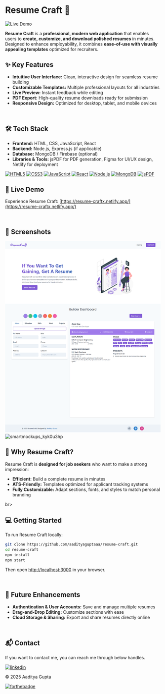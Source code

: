 # Resume Craft 📝

[![Live Demo](https://img.shields.io/badge/Live-Demo-blue?style=for-the-badge&logo=netlify)](https://resume-craftx.netlify.app/) 

**Resume Craft** is a **professional, modern web application** that enables users to **create, customize, and download polished resumes** in minutes. Designed to enhance employability, it combines **ease-of-use with visually appealing templates** optimized for recruiters.



## ✨ Key Features
- **Intuitive User Interface:** Clean, interactive design for seamless resume building
- **Customizable Templates:** Multiple professional layouts for all industries
- **Live Preview:** Instant feedback while editing
- **PDF Export:** High-quality resume downloads ready for submission
- **Responsive Design:** Optimized for desktop, tablet, and mobile devices

<br>

## 🛠️ Tech Stack
- **Frontend:** HTML, CSS, JavaScript, React
- **Backend:** Node.js, Express.js (if applicable)
- **Database:** MongoDB / Firebase (optional)
- **Libraries & Tools:** jsPDF for PDF generation, Figma for UI/UX design, Netlify for deployment

[![HTML5](https://img.shields.io/badge/HTML5-E34F26?style=for-the-badge&logo=html5)]() [![CSS3](https://img.shields.io/badge/CSS3-1572B6?style=for-the-badge&logo=css3)]() [![JavaScript](https://img.shields.io/badge/JavaScript-F7DF1E?style=for-the-badge&logo=javascript&logoColor=black)]() [![React](https://img.shields.io/badge/React-61DAFB?style=for-the-badge&logo=react&logoColor=black)]() [![Node.js](https://img.shields.io/badge/Node.js-339933?style=for-the-badge&logo=node.js&logoColor=white)]() [![MongoDB](https://img.shields.io/badge/MongoDB-47A248?style=for-the-badge&logo=mongodb&logoColor=white)]() [![jsPDF](https://img.shields.io/badge/jsPDF-FF5733?style=for-the-badge)]()



## 🚀 Live Demo
Experience Resume Craft: [https://resume-craftx.netlify.app/](https://resume-craftx.netlify.app/)

<br>

## 📸 Screenshots
![screencapture](https://github.com/aadityaguptaaa/Resume-Craft/blob/main/public/resume-craftx.netlify.app_.png?raw=true)
![smartmockups_kyk0u3hp](https://user-images.githubusercontent.com/64949957/159115313-ae8bf72c-2a79-425d-8520-32b6ba3e0fcf.jpg)

## 🎯 Why Resume Craft?
Resume Craft is **designed for job seekers** who want to make a strong impression:  
- **Efficient:** Build a complete resume in minutes
- **ATS-Friendly:** Templates optimized for applicant tracking systems
- **Fully Customizable:** Adapt sections, fonts, and styles to match personal branding

br>

## 💻 Getting Started
To run Resume Craft locally:
```bash
git clone https://github.com/aadityaguptaaa/resume-craft.git
cd resume-craft
npm install
npm start
```
Then open [http://localhost:3000](http://localhost:3000) in your browser.

<br>

## 🌟 Future Enhancements
- **Authentication & User Accounts:** Save and manage multiple resumes
- **Drag-and-Drop Editing:** Customize sections with ease
- **Cloud Storage & Sharing:** Export and share resumes directly online

<br>

## 📬 Contact
If you want to contact me, you can reach me through below handles.

[![linkedin](https://img.shields.io/badge/LinkedIn-0077B5?style=for-the-badge&logo=linkedin&logoColor=white)](https://www.linkedin.com/in/aadityaxgupta)

© 2025 Aaditya Gupta


[![forthebadge](https://forthebadge.com/images/badges/built-with-love.svg)](https://forthebadge.com)


